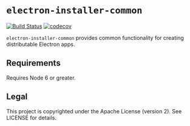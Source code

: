# `electron-installer-common`

[![Build Status](https://travis-ci.com/electron-userland/electron-installer-common.svg?branch=master)](https://travis-ci.com/electron-userland/electron-installer-common)
[![codecov](https://codecov.io/gh/electron-userland/electron-installer-common/branch/master/graph/badge.svg)](https://codecov.io/gh/electron-userland/electron-installer-common)

`electron-installer-common` provides common functionality for creating distributable Electron apps.

## Requirements

Requires Node 6 or greater.

## Legal

This project is copyrighted under the Apache License (version 2). See LICENSE for details.
